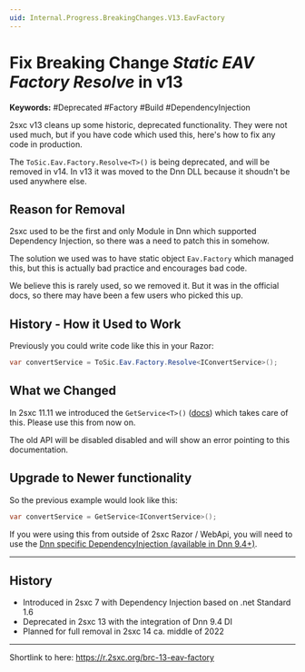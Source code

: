 ```yaml
---
uid: Internal.Progress.BreakingChanges.V13.EavFactory
---
```


# Fix Breaking Change _Static EAV Factory Resolve_ in v13

**Keywords:** #Deprecated #Factory #Build #DependencyInjection

2sxc v13 cleans up some historic, deprecated functionality. They were not used much, but if you have code which used this, here's how to fix any code in production. 

The `ToSic.Eav.Factory.Resolve<T>()` is being deprecated, and will be removed in v14. In v13 it was moved to the Dnn DLL because it shoudn't be used anywhere else. 

## Reason for Removal

2sxc used to be the first and only Module in Dnn which supported Dependency Injection, so there was a need to patch this in somehow. 

The solution we used was to have static object `Eav.Factory` which managed this, but this is actually bad practice and encourages bad code. 

We believe this is rarely used, so we removed it. But it was in the official docs, so there may have been a few users who picked this up.


## History - How it Used to Work

Previously you could write code like this in your Razor:

```csharp
var convertService = ToSic.Eav.Factory.Resolve<IConvertService>();
```

## What we Changed

In 2sxc 11.11 we introduced the `GetService<T>()` ([docs](xref:ToSic.Sxc.Code.IDynamicCode.GetService*)) which takes care of this.
Please use this from now on.

The old API will be disabled disabled and will show an error pointing to this documentation.


## Upgrade to Newer functionality

So the previous example would look like this:

```csharp
var convertService = GetService<IConvertService>();
```

If you were using this from outside of 2sxc Razor / WebApi, you will need to use the [Dnn specific DependencyInjection (available in Dnn 9.4+)](xref:NetCode.DependencyInjection.Dnn).

---

## History

* Introduced in 2sxc 7 with Dependency Injection based on .net Standard 1.6
* Deprecated in 2sxc 13 with the integration of Dnn 9.4 DI
* Planned for full removal in 2sxc 14 ca. middle of 2022

---

Shortlink to here: https://r.2sxc.org/brc-13-eav-factory
